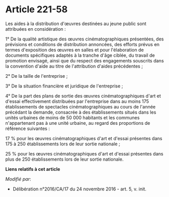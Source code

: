 # Article 221-58

Les aides à la distribution d'œuvres destinées au jeune public sont attribuées en considération :

1° De la qualité artistique des œuvres  cinématographiques présentées, des prévisions et conditions de  distribution
annoncées, des efforts prévus en termes d'exposition des  œuvres en salles et pour l'élaboration de documents spécifiques
adaptés à  la tranche d'âge ciblée, du travail de promotion envisagé, ainsi que du  respect des engagements souscrits dans la
convention d'aide au titre de  l'attribution d'aides précédentes ;

2° De la taille de l'entreprise ;

3° De la situation financière et juridique de l'entreprise ;

4° De la part des plans de sortie des  œuvres cinématographiques d'art et d'essai effectivement distribuées par  l'entreprise
dans au moins 175 établissements de spectacles  cinématographiques au cours de l'année précédant la demande, consacrée à  des
établissements situés dans les unités urbaines de moins de 50 000  habitants et les communes n'appartenant pas à une unité
urbaine, au  regard des proportions de référence suivantes :

17 % pour les œuvres cinématographiques  d'art et d'essai présentes dans 175 à 250 établissements lors de leur  sortie
nationale ;

25 % pour les œuvres cinématographiques  d'art et d'essai présentes dans plus de 250 établissements lors de leur  sortie
nationale.

**Liens relatifs à cet article**

_Modifié par_:

  - Délibération n°2016/CA/17 du 24 novembre 2016 - art. 5, v. init.
